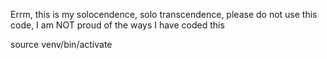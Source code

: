 Errm, this is my solocendence, solo transcendence, please do not use this code, I am NOT proud of the ways I have coded this


source venv/bin/activate
